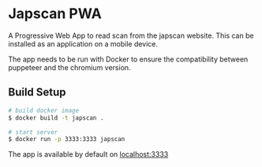 # Japscan PWA

A Progressive Web App to read scan from the japscan website. This can be installed as an application on a mobile device.

The app needs to be run with Docker to ensure the compatibility between puppeteer and the chromium version.

## Build Setup

```bash
# build docker image
$ docker build -t japscan .

# start server
$ docker run -p 3333:3333 japscan
```

The app is available by default on [localhost:3333](http://localhost:3333/)
